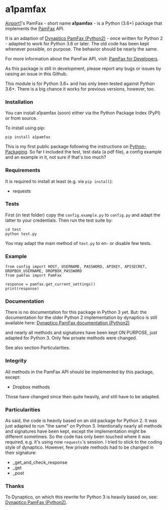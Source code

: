 # a1pamfax

[Airport1]'s PamFax - short name **a1pamfax** - is a Python (3.6+) package that implements the [PamFax] API. 

It is an adaption of [Dynaptico PamFax (Python2)] - once written for Python 2 - adapted to work for Python 3.6 or later.
The old code has been kept whenever possible, on purpose. The behavior should be nearly the same.

For more information about the PamFax API, visit: [PamFax for Developers].

As this package is still in development, please report any bugs or issues by raising an issue in this Github.

This module is for Python 3.6+ and has only been tested against Python 3.6+.
There is a big chance it works for previous versions, however, too.

### Installation

You can install a1pamfax (soon) either via the Python Package Index (PyPI)
or from source.

To install using pip:

```
pip install a1pamfax
```

This is my first public package following the instructions on [Python-Packaging]. 
So far I included the test, test data (a pdf file), a config example and an example in it, not sure if that's too much? 

### Requirements

It is required to install at least (e.g. via ```pip install```):

* requests

### Tests

First (in test folder) 
copy the ```config.example.py``` to ```config.py``` and adapt the latter to your credentials. Then
run the test suite by:

```
cd test
python test.py
```
        
You may adapt the main method of ```test.py``` to en- or disable few tests. 

### Example

```
from config import HOST, USERNAME, PASSWORD, APIKEY, APISECRET, DROPBOX_USERNAME, DROPBOX_PASSWORD
from pamfax import PamFax

response = pamfax.get_current_settings()
print(response)
```

### Documentation

There is no documentation for this package in Python 3 yet. But:
the documentation for the older Python 2 implementation by dynaptico is still available here:
[Dynaptico PamFax documentation (Python2)]
    
and nearly all methods and signatures have been kept ON PURPOSE, 
just adapted for Python 3. Only few private methods were changed.

See also section Particularities.

### Integrity

All methods in the PamFax API should be implemented by this package, except:

* Dropbox methods

Those have changed since then quite heavily, and still have to be adapted.

### Particularities

As said, the code is heavily based on an old package for Python 2. It was just adapted to run "the same" on Python 3.
Intentionally nearly all methods and signatures have been kept, except the implementation might be different sometimes.
So the code has only been touched where it was required, e.g. it's using now ```requests```'s session.
I tried to stick to the coding style of dynaptico.
However, few private methods had to be changed in their signature:

* _get_and_check_response
* _get
* _post   

### Thanks

To Dynaptico, on which this rewrite for Python 3 is heavily based on, see: [Dynaptico PamFax (Python2)].


[Airport1]: https://www.airport1.de/
[PamFax]: http://www.pamfax.biz/
[PamFax for Developers]: https://www.pamfax.biz/developers/introduction/
[Dynaptico PamFax documentation (Python2)]: http://packages.python.org/dynaptico-pamfax
[Dynaptico PamFax (Python2)]: https://github.com/dynaptico/pamfaxp
[Python-Packaging]: https://packaging.python.org/tutorials/packaging-projects/
